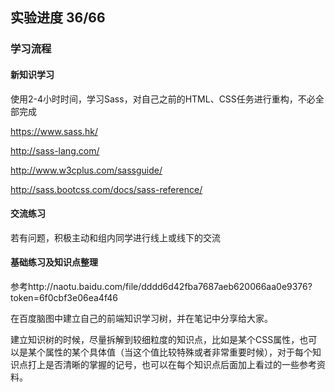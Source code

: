 ## 实验进度 36/66

### 学习流程

#### 新知识学习

使用2-4小时时间，学习Sass，对自己之前的HTML、CSS任务进行重构，不必全部完成

https://www.sass.hk/

http://sass-lang.com/

http://www.w3cplus.com/sassguide/

http://sass.bootcss.com/docs/sass-reference/

#### 交流练习

若有问题，积极主动和组内同学进行线上或线下的交流

#### 基础练习及知识点整理

参考http://naotu.baidu.com/file/dddd6d42fba7687aeb620066aa0e9376?token=6f0cbf3e06ea4f46

在百度脑图中建立自己的前端知识学习树，并在笔记中分享给大家。

建立知识树的时候，尽量拆解到较细粒度的知识点，比如是某个CSS属性，也可以是某个属性的某个具体值（当这个值比较特殊或者非常重要时候），对于每个知识点打上是否清晰的掌握的记号，也可以在每个知识点后面加上看过的一些参考资料。
